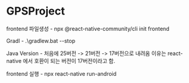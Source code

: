 # GPSProject
frontend 파일생성
    - npx @react-native-community/cli init frontend

Gradl
    - .\gradlew.bat --stop
	
Java Version
    - 처음에 25버전 -> 21버전 -> 17버전으로 내려옴 이유는 react-native 에서 호환이 되는 버전이
	  17버전이라고 함.
	  
frontend 실행
    - npx react-native run-android